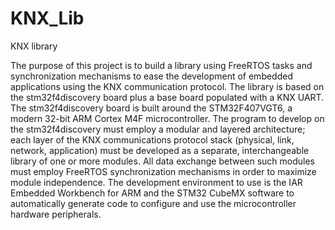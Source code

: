 # KNX_Lib
KNX library

The purpose of this project is to build a library using FreeRTOS tasks and synchronization mechanisms to ease the development of embedded applications using the KNX communication protocol.
The library is based on the stm32f4discovery board plus a base board populated with a KNX UART.
The stm32f4discovery board is built around the STM32F407VGT6, a modern 32-bit ARM Cortex M4F microcontroller.
The program to develop on the stm32f4discovery must employ a modular and layered architecture; each layer of the KNX communications protocol stack (physical, link, network, application) must be developed as a separate, interchangeable library of one or more modules. All data exchange between such modules must employ FreeRTOS synchronization mechanisms in order to maximize module independence.
The development environment to use is the IAR Embedded Workbench for ARM and the STM32 CubeMX software to automatically generate code to configure and use the microcontroller hardware peripherals.
